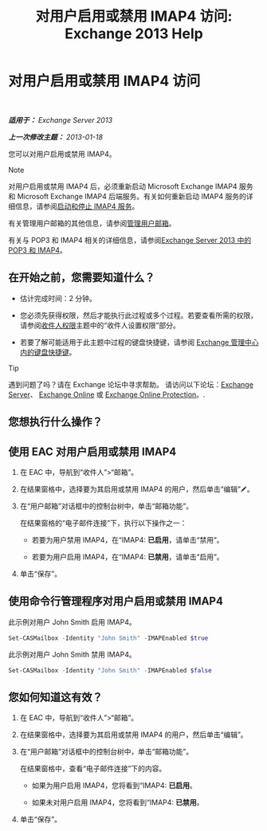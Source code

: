 ﻿---
title: '对用户启用或禁用 IMAP4 访问: Exchange 2013 Help'
TOCTitle: 对用户启用或禁用 IMAP4 访问
ms:assetid: a685fae4-b6f1-42fe-8bdc-5f99f9617799
ms:mtpsurl: https://technet.microsoft.com/zh-cn/library/Bb676481(v=EXCHG.150)
ms:contentKeyID: 50491258
ms.date: 01/11/2018
mtps_version: v=EXCHG.150
ms.translationtype: HT
---

# 对用户启用或禁用 IMAP4 访问

 

_**适用于：** Exchange Server 2013_

_**上一次修改主题：** 2013-01-18_

您可以对用户启用或禁用 IMAP4。

> [!NOTE]  
> 对用户启用或禁用 IMAP4 后，必须重新启动 Microsoft Exchange IMAP4 服务和 Microsoft Exchange IMAP4 后端服务。有关如何重新启动 IMAP4 服务的详细信息，请参阅<a href="start-and-stop-the-imap4-services-exchange-2013-help.md">启动和停止 IMAP4 服务</a>。


有关管理用户邮箱的其他信息，请参阅[管理用户邮箱](https://docs.microsoft.com/zh-cn/exchange/recipients-in-exchange-online/manage-user-mailboxes/manage-user-mailboxes)。

有关与 POP3 和 IMAP4 相关的详细信息，请参阅[Exchange Server 2013 中的 POP3 和 IMAP4](pop3-and-imap4-in-exchange-server-2013-exchange-2013-help.md)。

## 在开始之前，您需要知道什么？

  - 估计完成时间：2 分钟。

  - 您必须先获得权限，然后才能执行此过程或多个过程。若要查看所需的权限，请参阅[收件人权限](recipients-permissions-exchange-2013-help.md)主题中的“收件人设置权限”部分。

  - 若要了解可能适用于此主题中过程的键盘快捷键，请参阅 [Exchange 管理中心内的键盘快捷键](keyboard-shortcuts-in-the-exchange-admin-center-exchange-online-protection-help.md)。

> [!TIP]  
> 遇到问题了吗？请在 Exchange 论坛中寻求帮助。 请访问以下论坛：<a href="https://go.microsoft.com/fwlink/p/?linkid=60612">Exchange Server</a>、 <a href="https://go.microsoft.com/fwlink/p/?linkid=267542">Exchange Online</a> 或 <a href="https://go.microsoft.com/fwlink/p/?linkid=285351">Exchange Online Protection</a>。.


## 您想执行什么操作？

## 使用 EAC 对用户启用或禁用 IMAP4

1.  在 EAC 中，导航到“收件人”\>“邮箱”。

2.  在结果窗格中，选择要为其启用或禁用 IMAP4 的用户，然后单击“编辑”![编辑图标](images/Bb124582.6f53ccb2-1f13-4c02-bea0-30690e6ea71d(EXCHG.150).gif "编辑图标")。

3.  在“用户邮箱”对话框中的控制台树中，单击“邮箱功能”。
    
    在结果窗格的“电子邮件连接”下，执行以下操作之一：
    
      - 若要为用户禁用 IMAP4，在“IMAP4: **已启用**，请单击“禁用”。
    
      - 若要为用户启用 IMAP4，在“IMAP4: **已禁用**，请单击“启用”。

4.  单击“保存”。

## 使用命令行管理程序对用户启用或禁用 IMAP4

此示例对用户 John Smith 启用 IMAP4。

```powershell
Set-CASMailbox -Identity "John Smith" -IMAPEnabled $true
```

此示例对用户 John Smith 禁用 IMAP4。

```powershell
Set-CASMailbox -Identity "John Smith" -IMAPEnabled $false
```

## 您如何知道这有效？

1.  在 EAC 中，导航到“收件人”\>“邮箱”。

2.  在结果窗格中，选择要为其启用或禁用 IMAP4 的用户，然后单击“编辑”。

3.  在“用户邮箱”对话框中的控制台树中，单击“邮箱功能”。
    
    在结果窗格中，查看“电子邮件连接”下的内容。
    
      - 如果为用户启用 IMAP4，您将看到“IMAP4: **已启用**。
    
      - 如果未对用户启用 IMAP4，您将看到“IMAP4: **已禁用**。

4.  单击“保存”。

